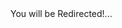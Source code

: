 <html>
<head>
	<title>Redirection</title>
</head>
<body>
	You will be Redirected!...
	<script>
		window.location = "./public";
	</script>
</body>
</html>
